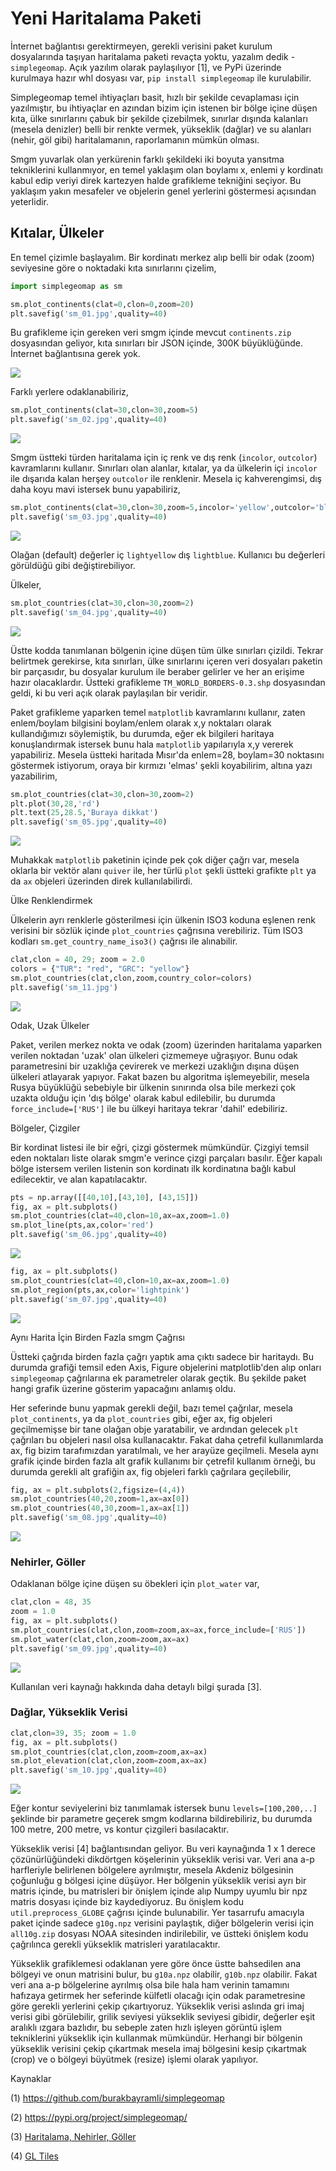 # Yeni Haritalama Paketi

İnternet bağlantısı gerektirmeyen, gerekli verisini paket kurulum
dosyalarında taşıyan haritalama paketi revaçta yoktu, yazalım dedik -
`simplegeomap`.  Açık yazılım olarak paylaşılıyor [1], ve PyPi
üzerinde kurulmaya hazır whl dosyası var, `pip install simplegeomap`
ile kurulabilir.

Simplegeomap temel ihtiyaçları basit, hızlı bir şekilde cevaplaması
için yazılmıştır, bu ihtiyaçlar en azından bizim için istenen bir
bölge içine düşen kıta, ülke sınırlarını çabuk bir şekilde çizebilmek,
sınırlar dışında kalanları (mesela denizler) belli bir renkte vermek,
yükseklik (dağlar) ve su alanları (nehir, göl gibi) haritalamanın,
raporlamanın mümkün olması.

Smgm yuvarlak olan yerkürenin farklı şekildeki iki boyuta yansıtma
tekniklerini kullanmıyor, en temel yaklaşım olan boylamı x, enlemi y
kordinatı kabul edip veriyi direk kartezyen halde grafikleme tekniğini
seçiyor. Bu yaklaşım yakın mesafeler ve objelerin genel yerlerini
göstermesi açısından yeterlidir.

## Kıtalar, Ülkeler

En temel çizimle başlayalım. Bir kordinatı merkez alıp belli bir
odak (zoom) seviyesine göre o noktadaki kıta sınırlarını çizelim,

```python
import simplegeomap as sm

sm.plot_continents(clat=0,clon=0,zoom=20)
plt.savefig('sm_01.jpg',quality=40)
```

Bu grafikleme için gereken veri smgm içinde mevcut `continents.zip`
dosyasından geliyor, kıta sınırları bir JSON içinde, 300K
büyüklüğünde. İnternet bağlantısına gerek yok.

![](sm_01.jpg)

Farklı yerlere odaklanabiliriz, 

```python
sm.plot_continents(clat=30,clon=30,zoom=5)
plt.savefig('sm_02.jpg',quality=40)
```

![](sm_02.jpg)

Smgm üstteki türden haritalama için iç renk ve dış renk (`incolor`,
`outcolor`) kavramlarını kullanır. Sınırları olan alanlar, kıtalar, ya
da ülkelerin içi `incolor` ile dışarıda kalan herşey `outcolor` ile
renklenir. Mesela iç kahverengimsi, dış daha koyu mavi istersek bunu
yapabiliriz,

```python
sm.plot_continents(clat=30,clon=30,zoom=5,incolor='yellow',outcolor='blue')
plt.savefig('sm_03.jpg',quality=40)
```

![](sm_03.jpg)

Olağan (default) değerler iç `lightyellow` dış `lightblue`. Kullanıcı
bu değerleri görüldüğü gibi değiştirebiliyor.

Ülkeler,

```python
sm.plot_countries(clat=30,clon=30,zoom=2)
plt.savefig('sm_04.jpg',quality=40)
```

![](sm_04.jpg)

Üstte kodda tanımlanan bölgenin içine düşen tüm ülke sınırları
çizildi.  Tekrar belirtmek gerekirse, kıta sınırları, ülke sınırlarını
içeren veri dosyaları paketin bir parçasıdır, bu dosyalar kurulum ile
beraber gelirler ve her an erişime hazır olacaklardır. Üstteki
grafikleme `TM_WORLD_BORDERS-0.3.shp` dosyasından geldi, ki bu veri
açık olarak paylaşılan bir veridir.

Paket grafikleme yaparken temel `matplotlib` kavramlarını kullanır,
zaten enlem/boylam bilgisini boylam/enlem olarak x,y noktaları olarak
kullandığımızı söylemiştik, bu durumda, eğer ek bilgileri haritaya
konuşlandırmak istersek bunu hala `matplotlib` yapılarıyla x,y vererek
yapabiliriz. Mesela üstteki haritada Mısır'da enlem=28, boylam=30
noktasını göstermek istiyorum, oraya bir kırmızı 'elmas' şekli
koyabilirim, altına yazı yazabilirim,

```python
sm.plot_countries(clat=30,clon=30,zoom=2)
plt.plot(30,28,'rd')
plt.text(25,28.5,'Buraya dikkat')
plt.savefig('sm_05.jpg',quality=40)
```

![](sm_05.jpg)

Muhakkak `matplotlib` paketinin içinde pek çok diğer çağrı var, mesela
oklarla bir vektör alanı `quiver` ile, her türlü `plot` şekli üstteki
grafikte `plt` ya da `ax` objeleri üzerinden direk kullanılabilirdi.

Ülke Renklendirmek

Ülkelerin ayrı renklerle gösterilmesi için ülkenin ISO3 koduna
eşlenen renk verisini bir sözlük içinde `plot_countries` çağrısına
verebiliriz. Tüm ISO3 kodları `sm.get_country_name_iso3()` çağrısı
ile alınabilir.

```python
clat,clon = 40, 29; zoom = 2.0
colors = {"TUR": "red", "GRC": "yellow"}
sm.plot_countries(clat,clon,zoom,country_color=colors)
plt.savefig('sm_11.jpg')
```

![](sm_11.jpg)

Odak, Uzak Ülkeler

Paket, verilen merkez nokta ve odak (zoom) üzerinden haritalama
yaparken verilen noktadan 'uzak' olan ülkeleri çizmemeye
uğraşıyor. Bunu odak parametresini bir uzaklığa çevirerek ve merkezi
uzaklığın dışına düşen ülkeleri atlayarak yapıyor. Fakat bazen bu
algoritma işlemeyebilir, mesela Rusya büyüklüğü sebebiyle bir ülkenin
sınırında olsa bile merkezi çok uzakta olduğu için 'dış bölge' olarak
kabul edilebilir, bu durumda `force_include=['RUS']` ile bu ülkeyi
haritaya tekrar 'dahil' edebiliriz.

Bölgeler, Çizgiler

Bir kordinat listesi ile bir eğri, çizgi göstermek mümkündür. Çizgiyi
temsil eden noktaları liste olarak smgm'e verince çizgi parçaları
basılır. Eğer kapalı bölge istersem verilen listenin son kordinatı ilk
kordinatına bağlı kabul edilecektir, ve alan kapatılacaktır.

```python
pts = np.array([[40,10],[43,10], [43,15]])
fig, ax = plt.subplots()
sm.plot_countries(clat=40,clon=10,ax=ax,zoom=1.0)
sm.plot_line(pts,ax,color='red')
plt.savefig('sm_06.jpg',quality=40)
```

![](sm_06.jpg)

```python
fig, ax = plt.subplots()
sm.plot_countries(clat=40,clon=10,ax=ax,zoom=1.0)
sm.plot_region(pts,ax,color='lightpink')
plt.savefig('sm_07.jpg',quality=40)
```

![](sm_07.jpg)

Aynı Harita İçin Birden Fazla smgm Çağrısı

Üstteki çağrıda birden fazla çağrı yaptık ama çıktı sadece bir
haritaydı.  Bu durumda grafiği temsil eden Axis, Figure objelerini
matplotlib'den alıp onları `simplegeomap` çağrılarına ek parametreler
olarak geçtik. Bu şekilde paket hangi grafik üzerine gösterim
yapacağını anlamış oldu.

Her seferinde bunu yapmak gerekli değil, bazı temel çağrılar, mesela
`plot_continents`, ya da `plot_countries` gibi, eğer ax, fig objeleri
geçilmemişse bir tane olağan obje yaratabilir, ve ardından gelecek
`plt` çağrıları bu objeleri nasıl olsa kullanacaktır.  Fakat daha
çetrefil kullanımlarda ax, fig bizim tarafımızdan yaratılmalı, ve her
arayüze geçilmeli. Mesela aynı grafik içinde birden fazla alt grafik
kullanımı bir çetrefil kullanım örneği, bu durumda gerekli alt
grafiğin ax, fig objeleri farklı çağrılara geçilebilir,

```python
fig, ax = plt.subplots(2,figsize=(4,4))
sm.plot_countries(40,20,zoom=1,ax=ax[0])
sm.plot_countries(40,30,zoom=1,ax=ax[1])
plt.savefig('sm_08.jpg',quality=40)
```

![](sm_08.jpg)

### Nehirler, Göller  

Odaklanan bölge içine düşen su öbekleri için `plot_water` var,

```python
clat,clon = 48, 35
zoom = 1.0
fig, ax = plt.subplots() 
sm.plot_countries(clat,clon,zoom=zoom,ax=ax,force_include=['RUS'])
sm.plot_water(clat,clon,zoom=zoom,ax=ax)
plt.savefig('sm_09.jpg',quality=40)
```

![](sm_09.jpg)

Kullanılan veri kaynağı hakkında daha detaylı bilgi şurada [3].

### Dağlar, Yükseklik Verisi

```python
clat,clon=39, 35; zoom = 1.0
fig, ax = plt.subplots() 
sm.plot_countries(clat,clon,zoom=zoom,ax=ax)
sm.plot_elevation(clat,clon,zoom=zoom,ax=ax)
plt.savefig('sm_10.jpg',quality=40)
```

![](sm_10.jpg)

Eğer kontur seviyelerini biz tanımlamak istersek bunu `levels=[100,200,..]`
şeklinde bir parametre geçerek smgm kodlarına bildirebiliriz, bu durumda 100 metre,
200 metre, vs kontur çizgileri basılacaktır. 

Yükseklik verisi [4] bağlantısından geliyor. Bu veri kaynağında 1 x 1
derece çözünürlüğündeki dikdörtgen köşelerinin yükseklik verisi
var. Veri ana a-p harfleriyle belirlenen bölgelere ayrılmıştır, mesela
Akdeniz bölgesinin çoğunluğu g bölgesi içine düşüyor. Her bölgenin
yükseklik verisi ayrı bir matris içinde, bu matrisleri bir önişlem
içinde alıp Numpy uyumlu bir npz matris dosyası içinde biz
kaydediyoruz.  Bu önişlem kodu `util.preprocess_GLOBE` çağrısı içinde
bulunabilir. Yer tasarrufu amacıyla paket içinde sadece `g10g.npz`
verisini paylaştık, diğer bölgelerin verisi için `all10g.zip` dosyası
NOAA sitesinden indirilebilir, ve üstteki önişlem kodu çağrılınca
gerekli yükseklik matrisleri yaratılacaktır.

Yükseklik grafiklemesi odaklanan yere göre önce üstte bahsedilen ana
bölgeyi ve onun matrisini bulur, bu `g10a.npz` olabilir, `g10b.npz`
olabilir. Fakat veri ana a-p bölgelerine ayrılmış olsa bile hala ham
verinin tamamını hafızaya getirmek her seferinde külfetli olacağı için
odak parametresine göre gerekli yerlerini çekip
çıkartıyoruz. Yükseklik verisi aslında gri imaj verisi gibi
görülebilir, grilik seviyesi yükseklik seviyesi gibidir, değerler eşit
aralıklı ızgara bazlıdır, bu sebeple zaten hızlı işleyen görüntü işlem
tekniklerini yükseklik için kullanmak mümkündür. Herhangi bir bölgenin
yükseklik verisini çekip çıkartmak mesela imaj bölgesini kesip
çıkartmak (crop) ve o bölgeyi büyütmek (resize) işlemi olarak
yapılıyor.

Kaynaklar

(1) https://github.com/burakbayramli/simplegeomap

(2) https://pypi.org/project/simplegeomap/

(3) [Haritalama, Nehirler, Göller](../../2023/08/haritalama-su-kaynaklari-nehirler-goller.html)

(4) [GL Tiles](https://www.ngdc.noaa.gov/mgg/topo/gltiles.html)

